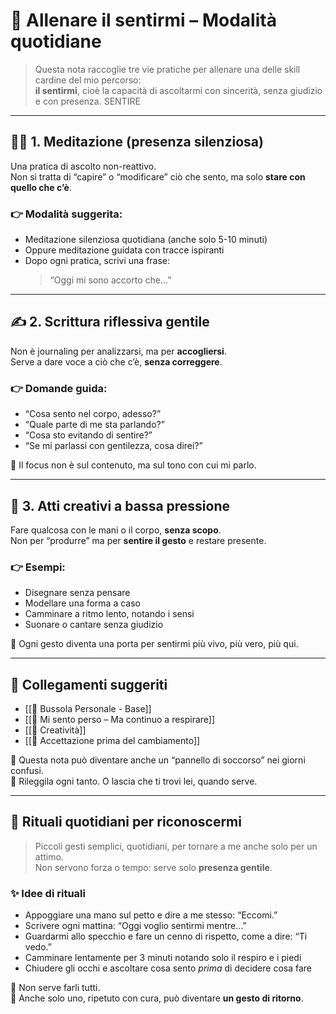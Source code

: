 # 🌱 Allenare il sentirmi – Modalità quotidiane

> Questa nota raccoglie tre vie pratiche per allenare una delle skill cardine del mio percorso:  
> **il sentirmi**, cioè la capacità di ascoltarmi con sincerità, senza giudizio e con presenza.
SENTIRE
---

## 🧘‍♂️ 1. Meditazione (presenza silenziosa)

Una pratica di ascolto non-reattivo.  
Non si tratta di “capire” o “modificare” ciò che sento, ma solo **stare con quello che c’è**.

### 👉 Modalità suggerita:
- Meditazione silenziosa quotidiana (anche solo 5-10 minuti)
- Oppure meditazione guidata con tracce ispiranti
- Dopo ogni pratica, scrivi una frase:
  > “Oggi mi sono accorto che…”

---

## ✍️ 2. Scrittura riflessiva gentile

Non è journaling per analizzarsi, ma per **accogliersi**.  
Serve a dare voce a ciò che c’è, **senza correggere**.

### 👉 Domande guida:
- “Cosa sento nel corpo, adesso?”
- “Quale parte di me sta parlando?”
- “Cosa sto evitando di sentire?”
- “Se mi parlassi con gentilezza, cosa direi?”

📌 Il focus non è sul contenuto, ma sul tono con cui mi parlo.

---

## 🎨 3. Atti creativi a bassa pressione

Fare qualcosa con le mani o il corpo, **senza scopo**.  
Non per “produrre” ma per **sentire il gesto** e restare presente.

### 👉 Esempi:
- Disegnare senza pensare
- Modellare una forma a caso
- Camminare a ritmo lento, notando i sensi
- Suonare o cantare senza giudizio

📌 Ogni gesto diventa una porta per sentirmi più vivo, più vero, più qui.

---

## 🔗 Collegamenti suggeriti

- [[📌 Bussola Personale - Base]]
- [[💬 Mi sento perso – Ma continuo a respirare]]
- [[🎨 Creatività]]
- [[🧘 Accettazione prima del cambiamento]]

📌 Questa nota può diventare anche un “pannello di soccorso” nei giorni confusi.  
📆 Rileggila ogni tanto. O lascia che ti trovi lei, quando serve.

---

## 🌄 Rituali quotidiani per riconoscermi

> Piccoli gesti semplici, quotidiani, per tornare a me anche solo per un attimo.  
> Non servono forza o tempo: serve solo **presenza gentile**.

### ✨ Idee di rituali

- Appoggiare una mano sul petto e dire a me stesso: “Eccomi.”
- Scrivere ogni mattina: “Oggi voglio sentirmi mentre…”
- Guardarmi allo specchio e fare un cenno di rispetto, come a dire: “Ti vedo.”
- Camminare lentamente per 3 minuti notando solo il respiro e i piedi
- Chiudere gli occhi e ascoltare cosa sento *prima* di decidere cosa fare

📌 Non serve farli tutti.  
📆 Anche solo uno, ripetuto con cura, può diventare **un gesto di ritorno**.

